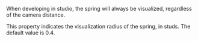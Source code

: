 When developing in studio, the spring will always be visualized, regardless of the camera distance.

This property indicates the visualization radius of the spring, in studs. The default value is 0.4.